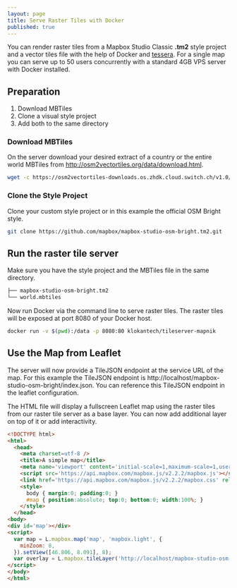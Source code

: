 ```yaml
---
layout: page
title: Serve Raster Tiles with Docker
published: true
---
```


You can render raster tiles from a Mapbox Studio Classic **.tm2** style project and a vector tiles file
with the help of Docker and [tessera](https://github.com/mojodna/tessera).
For a single map you can serve up to 50 users concurrently with a standard 4GB VPS server with Docker installed.

## Preparation

1. Download MBTiles
2. Clone a visual style project
3. Add both to the same directory

### Download MBTiles

On the server download your desired extract of a country or the
entire world MBTiles from http://osm2vectortiles.org/data/download.html.

```bash
wget -c https://osm2vectortiles-downloads.os.zhdk.cloud.switch.ch/v1.0/world.mbtiles
```

### Clone the Style Project

Clone your custom style project or in this example the official OSM Bright style.

```bash
git clone https://github.com/mapbox/mapbox-studio-osm-bright.tm2.git
```

## Run the raster tile server

Make sure you have the style project and the MBTiles file in the same directory.

```bash
├── mapbox-studio-osm-bright.tm2
└── world.mbtiles
```

Now run Docker via the command line to serve raster tiles.
The raster tiles will be exposed at port 8080 of your Docker host.

```bash
docker run -v $(pwd):/data -p 8080:80 klokantech/tileserver-mapnik
```

## Use the Map from Leaflet

The server will now provide a TileJSON endpoint at the service URL of the map.
For this example the TileJSON endpoint is http://localhost/mapbox-studio-osm-bright/index.json.
You can reference this TileJSON endpoint in the leaflet configuration.

The HTML file will display a fullscreen Leaflet map using the raster tiles from our 
raster tile server as a base layer. You can now add additional layer on top of it or add interactivity.

```html
<!DOCTYPE html>
<html>
  <head>
    <meta charset=utf-8 />
    <title>A simple map</title>
    <meta name='viewport' content='initial-scale=1,maximum-scale=1,user-scalable=no' />
    <script src='https://api.mapbox.com/mapbox.js/v2.2.2/mapbox.js'></script>
    <link href='https://api.mapbox.com/mapbox.js/v2.2.2/mapbox.css' rel='stylesheet' />
    <style>
      body { margin:0; padding:0; }
      #map { position:absolute; top:0; bottom:0; width:100%; }
    </style>
  </head>
<body>
<div id='map'></div>
<script>
  var map = L.mapbox.map('map', 'mapbox.light', {
    minZoom: 8,
  }).setView([46.806, 8.091], 8);
  var overlay = L.mapbox.tileLayer('http://localhost/mapbox-studio-osm-bright/index.json').addTo(map);
</script>
</body>
</html>
```
